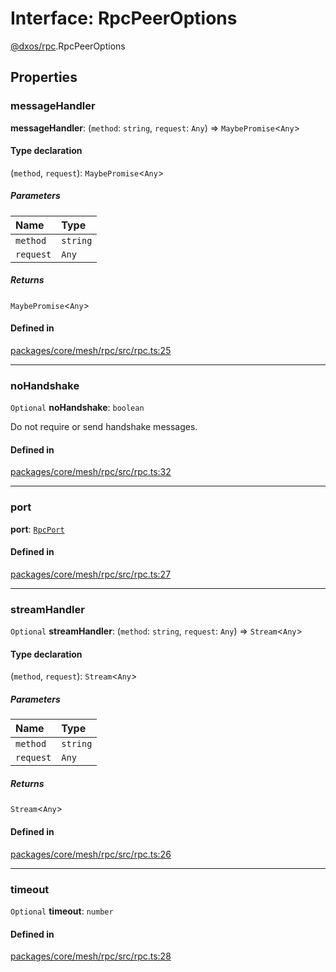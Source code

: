 # Interface: RpcPeerOptions

[@dxos/rpc](../modules/dxos_rpc.md).RpcPeerOptions

## Properties

### messageHandler

 **messageHandler**: (`method`: `string`, `request`: `Any`) => `MaybePromise`<`Any`\>

#### Type declaration

(`method`, `request`): `MaybePromise`<`Any`\>

##### Parameters

| Name | Type |
| :------ | :------ |
| `method` | `string` |
| `request` | `Any` |

##### Returns

`MaybePromise`<`Any`\>

#### Defined in

[packages/core/mesh/rpc/src/rpc.ts:25](https://github.com/dxos/dxos/blob/main/packages/core/mesh/rpc/src/rpc.ts#L25)

___

### noHandshake

 `Optional` **noHandshake**: `boolean`

Do not require or send handshake messages.

#### Defined in

[packages/core/mesh/rpc/src/rpc.ts:32](https://github.com/dxos/dxos/blob/main/packages/core/mesh/rpc/src/rpc.ts#L32)

___

### port

 **port**: [`RpcPort`](dxos_rpc.RpcPort.md)

#### Defined in

[packages/core/mesh/rpc/src/rpc.ts:27](https://github.com/dxos/dxos/blob/main/packages/core/mesh/rpc/src/rpc.ts#L27)

___

### streamHandler

 `Optional` **streamHandler**: (`method`: `string`, `request`: `Any`) => `Stream`<`Any`\>

#### Type declaration

(`method`, `request`): `Stream`<`Any`\>

##### Parameters

| Name | Type |
| :------ | :------ |
| `method` | `string` |
| `request` | `Any` |

##### Returns

`Stream`<`Any`\>

#### Defined in

[packages/core/mesh/rpc/src/rpc.ts:26](https://github.com/dxos/dxos/blob/main/packages/core/mesh/rpc/src/rpc.ts#L26)

___

### timeout

 `Optional` **timeout**: `number`

#### Defined in

[packages/core/mesh/rpc/src/rpc.ts:28](https://github.com/dxos/dxos/blob/main/packages/core/mesh/rpc/src/rpc.ts#L28)

